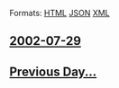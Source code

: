 
Formats: [HTML](2002/07/29/index.html)  [JSON](2002/07/29/index.json)  [XML](2002/07/29/index.xml)  

## [2002-07-29](/news/2002/07/29/index.md)

## [Previous Day...](/news/2002/07/28/index.md)

